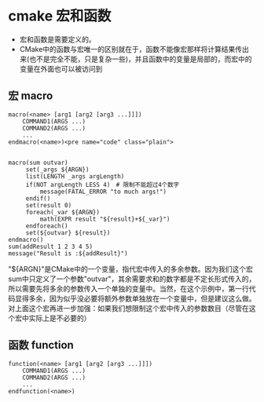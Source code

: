 # cmake 宏和函数

* 宏和函数是需要定义的。
* CMake中的函数与宏唯一的区别就在于，函数不能像宏那样将计算结果传出来(也不是完全不能，只是复杂一些)，并且函数中的变量是局部的，而宏中的变量在外面也可以被访问到


## 宏 macro

    macro(<name> [arg1 [arg2 [arg3 ...]]])
        COMMAND1(ARGS ...)
        COMMAND2(ARGS ...)
        ...
    endmacro(<name>)<pre name="code" class="plain"> 


    macro(sum outvar)
         set(_args ${ARGN})
         list(LENGTH _args argLength)
         if(NOT argLength LESS 4)　# 限制不能超过4个数字
             message(FATAL_ERROR "to much args!")
         endif()
         set(result 0)
         foreach(_var ${ARGN})
             math(EXPR result "${result}+${_var}")
         endforeach()
         set(${outvar} ${result})
    endmacro()
    sum(addResult 1 2 3 4 5)
    message("Result is :${addResult}")

"${ARGN}"是CMake中的一个变量，指代宏中传入的多余参数。因为我们这个宏sum中只定义了一个参数"outvar"，其余需要求和的数字都是不定长形式传入的，所以需要先将多余的参数传入一个单独的变量中。当然，在这个示例中，第一行代码显得多余，因为似乎没必要将额外参数单独放在一个变量中，但是建议这么做。对上面这个宏再进一步加强：如果我们想限制这个宏中传入的参数数目（尽管在这个宏中实际上是不必要的）


## 函数 function

    function(<name> [arg1 [arg2 [arg3 ...]]])
        COMMAND1(ARGS ...)
        COMMAND2(ARGS ...)
        ...
    endfunction(<name>)


